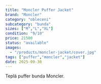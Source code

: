 ```yaml
---
title: "Moncler Puffer Jacket"
brand: "Moncler"
category: "obleceni"
subcategory: "bunda"
sizes: ["M","L","XL"]
condition: "9/10"
price: 21500
status: "available"
images:
  - "/products/moncler-jacket/cover.jpg"
tags: ["puffer","moncler","jacket"]
date: 2025-09-30
---
```

Teplá puffer bunda Moncler.
